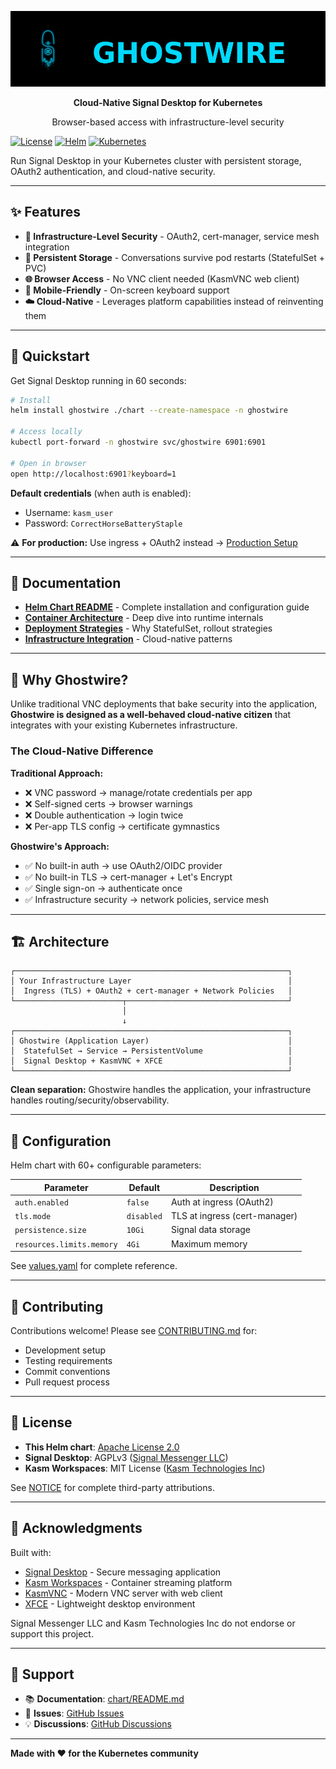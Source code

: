 <div align="center">

![Ghostwire Logo](brand/logo/ghostwire-logo-horizontal.png)

**Cloud-Native Signal Desktop for Kubernetes**

Browser-based access with infrastructure-level security

</div>

[![License](https://img.shields.io/badge/License-Apache%202.0-blue.svg)](LICENSE)
[![Helm](https://img.shields.io/badge/Helm-v3-blue)](https://helm.sh)
[![Kubernetes](https://img.shields.io/badge/Kubernetes-1.25%2B-blue)](https://kubernetes.io)

Run Signal Desktop in your Kubernetes cluster with persistent storage, OAuth2 authentication, and cloud-native security.

---

## ✨ Features

- **🔐 Infrastructure-Level Security** - OAuth2, cert-manager, service mesh integration
- **💾 Persistent Storage** - Conversations survive pod restarts (StatefulSet + PVC)
- **🌐 Browser Access** - No VNC client needed (KasmVNC web client)
- **📱 Mobile-Friendly** - On-screen keyboard support
- **☁️ Cloud-Native** - Leverages platform capabilities instead of reinventing them

---

## 🚀 Quickstart

Get Signal Desktop running in 60 seconds:

```bash
# Install
helm install ghostwire ./chart --create-namespace -n ghostwire

# Access locally
kubectl port-forward -n ghostwire svc/ghostwire 6901:6901

# Open in browser
open http://localhost:6901?keyboard=1
```

**Default credentials** (when auth is enabled):
- Username: `kasm_user`
- Password: `CorrectHorseBatteryStaple`

⚠️ **For production:** Use ingress + OAuth2 instead → [Production Setup](chart/README.md#production-setup)

---

## 📖 Documentation

- **[Helm Chart README](chart/README.md)** - Complete installation and configuration guide
- **[Container Architecture](docs/container-architecture.md)** - Deep dive into runtime internals
- **[Deployment Strategies](docs/deployment-strategies.md)** - Why StatefulSet, rollout strategies
- **[Infrastructure Integration](docs/infrastructure-integration-guide.md)** - Cloud-native patterns

---

## 🎯 Why Ghostwire?

Unlike traditional VNC deployments that bake security into the application, **Ghostwire is designed as a well-behaved cloud-native citizen** that integrates with your existing Kubernetes infrastructure.

### The Cloud-Native Difference

**Traditional Approach:**
- ❌ VNC password → manage/rotate credentials per app
- ❌ Self-signed certs → browser warnings
- ❌ Double authentication → login twice
- ❌ Per-app TLS config → certificate gymnastics

**Ghostwire's Approach:**
- ✅ No built-in auth → use OAuth2/OIDC provider
- ✅ No built-in TLS → cert-manager + Let's Encrypt
- ✅ Single sign-on → authenticate once
- ✅ Infrastructure security → network policies, service mesh

---

## 🏗️ Architecture

```
┌─────────────────────────────────────────────────────────────┐
│ Your Infrastructure Layer                                   │
│  Ingress (TLS) + OAuth2 + cert-manager + Network Policies   │
└────────────────────────┬────────────────────────────────────┘
                         │
                         ↓
┌─────────────────────────────────────────────────────────────┐
│ Ghostwire (Application Layer)                               │
│  StatefulSet → Service → PersistentVolume                   │
│  Signal Desktop + KasmVNC + XFCE                            │
└─────────────────────────────────────────────────────────────┘
```

**Clean separation:** Ghostwire handles the application, your infrastructure handles routing/security/observability.

---

## 🔧 Configuration

Helm chart with 60+ configurable parameters:

| Parameter | Default | Description |
|-----------|---------|-------------|
| `auth.enabled` | `false` | Auth at ingress (OAuth2) |
| `tls.mode` | `disabled` | TLS at ingress (cert-manager) |
| `persistence.size` | `10Gi` | Signal data storage |
| `resources.limits.memory` | `4Gi` | Maximum memory |

See [values.yaml](chart/values.yaml) for complete reference.

---

## 🤝 Contributing

Contributions welcome! Please see [CONTRIBUTING.md](CONTRIBUTING.md) for:
- Development setup
- Testing requirements
- Commit conventions
- Pull request process

---

## 📄 License

- **This Helm chart**: [Apache License 2.0](LICENSE)
- **Signal Desktop**: AGPLv3 ([Signal Messenger LLC](https://signal.org))
- **Kasm Workspaces**: MIT License ([Kasm Technologies Inc](https://kasmweb.com))

See [NOTICE](NOTICE) for complete third-party attributions.

---

## 🙏 Acknowledgments

Built with:
- [Signal Desktop](https://github.com/signalapp/Signal-Desktop) - Secure messaging application
- [Kasm Workspaces](https://github.com/kasmtech/workspaces-images) - Container streaming platform
- [KasmVNC](https://github.com/kasmtech/KasmVNC) - Modern VNC server with web client
- [XFCE](https://xfce.org/) - Lightweight desktop environment

Signal Messenger LLC and Kasm Technologies Inc do not endorse or support this project.

---

## 💬 Support

- 📚 **Documentation**: [chart/README.md](chart/README.md)
- 🐛 **Issues**: [GitHub Issues](https://github.com/drengskapur/ghostwire/issues)
- 💡 **Discussions**: [GitHub Discussions](https://github.com/drengskapur/ghostwire/discussions)

---

**Made with ❤️ for the Kubernetes community**
